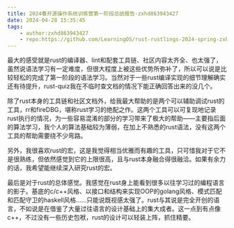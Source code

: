 ```yaml
---
title: 2024春开源操作系统训练营第一阶段总结报告-zxhd863943427
date: 2024-04-28 15:35:45
tags: 
    - author:zxhd863943427
    - repo:https://github.com/LearningOS/rust-rustlings-2024-spring-zxhd863943427.git
---
```


最大的感受就是rust的编译器、lint和配套工具链、社区内容太齐全、也太强了，虽然说语法学习有一定难度，但很大程度上被这些优势所弥补了，所以可以说是比较轻松的完成了第一阶段的语法学习。当然对于一些rust编译实现的细节理解确实还有待提升，rust-quiz我在不临时查文档的情况下能正确回答出来的没几个。

除了rust本身的工具链和社区文档外，给我最大帮助的是两个可以辅助调试rust的工具，rr和fireDBG，堪称rust学习的绝配之作。这两个工具可以可复现地记录rust执行的情况，为一些容易混淆的部分的学习带来了极大的帮助——主要指后面的算法学习，我个人的算法基础较为薄弱，在加上不熟悉的rust语法，没有这两个工具的帮助需要绕不少弯路。

另外，我很喜欢rust的宏，这是我觉得相当优雅而有趣的工具，只可惜我对于它不是很熟练，但依然感觉到它的上限很高，且与rust本身融合得很融洽。如果有余力的话，我希望能继续深入研究rust的宏。

最后是对于rust的总体感觉。我感觉在rust身上能看到很多以往学习过的编程语言的影子。基底的c/c++风格、以接口和结构来实现OOP的golang风格、模式匹配和匹配守卫的haskell风格……只能说既视感太强了。rust与其说是完全开创的语言，不如说是在借鉴了大量过往语言的设计基础上的集大成者。这一点到有点像c++，不过没有一些历史包袱，rust的设计可以轻装上阵，抓住精要。